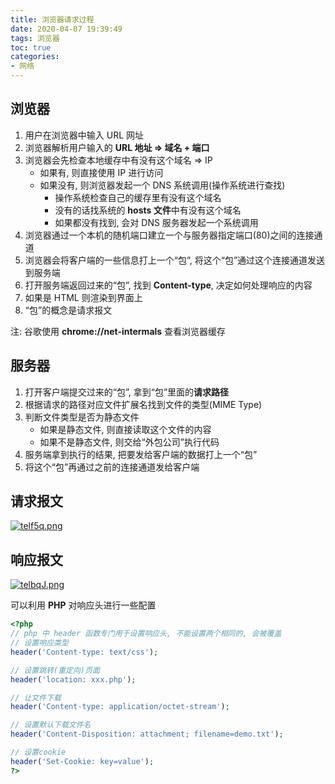 ```yaml
---
title: 浏览器请求过程
date: 2020-04-07 19:39:49
tags: 浏览器
toc: true
categories: 
- 网络
---
```


## 浏览器

1. 用户在浏览器中输入 URL 网址
2. 浏览器解析用户输入的 **URL 地址 $\Rightarrow$ 域名 + 端口**
3. 浏览器会先检查本地缓存中有没有这个域名 $\Rightarrow$ IP
   - 如果有, 则直接使用 IP 进行访问
   - 如果没有, 则浏览器发起一个 DNS 系统调用(操作系统进行查找)
     - 操作系统检查自己的缓存里有没有这个域名
     - 没有的话找系统的 **hosts 文件**中有没有这个域名
     - 如果都没有找到, 会对 DNS 服务器发起一个系统调用
4. 浏览器通过一个本机的随机端口建立一个与服务器指定端口(80)之间的连接通道
5. 浏览器会将客户端的一些信息打上一个“包”, 将这个“包”通过这个连接通道发送到服务端
6. 打开服务端返回过来的“包”, 找到 **Content-type**, 决定如何处理响应的内容
7. 如果是 HTML 则渲染到界面上
8. “包”的概念是请求报文

注: 谷歌使用 **chrome://net-intermals** 查看浏览器缓存

<!-- more -->

## 服务器

1. 打开客户端提交过来的“包”, 拿到“包”里面的**请求路径**
2. 根据请求的路径对应文件扩展名找到文件的类型(MIME Type)
3. 判断文件类型是否为静态文件
   - 如果是静态文件, 则直接读取这个文件的内容
   - 如果不是静态文件, 则交给“外包公司”执行代码
4. 服务端拿到执行的结果, 把要发给客户端的数据打上一个“包”
5. 将这个“包”再通过之前的连接通道发给客户端

## 请求报文

[![telf5q.png](https://s1.ax1x.com/2020/05/28/telf5q.png)](https://s1.ax1x.com/2020/05/28/telf5q.png)

## 响应报文

[![telbqJ.png](https://s1.ax1x.com/2020/05/28/telbqJ.png)](https://s1.ax1x.com/2020/05/28/telbqJ.png)

可以利用 **PHP** 对响应头进行一些配置

```php
<?php
// php 中 header 函数专门用于设置响应头, 不能设置两个相同的, 会被覆盖
// 设置响应类型
header('Content-type: text/css');

// 设置跳转(重定向)页面
header('location: xxx.php');

// 让文件下载
header('Content-type: application/octet-stream');

// 设置默认下载文件名
header('Content-Disposition: attachment; filename=demo.txt');

// 设置cookie
header('Set-Cookie: key=value');
?>
```
